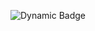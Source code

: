 ![Dynamic Badge](https://webhook.site/8714cbf4-0235-49e8-9ecb-6cc153712f85/json?url=data:application/json,%7B%22label%22:%22myLabel%22,%22value%22:%2242%22%7D&query=$.value&color=blue)
	
